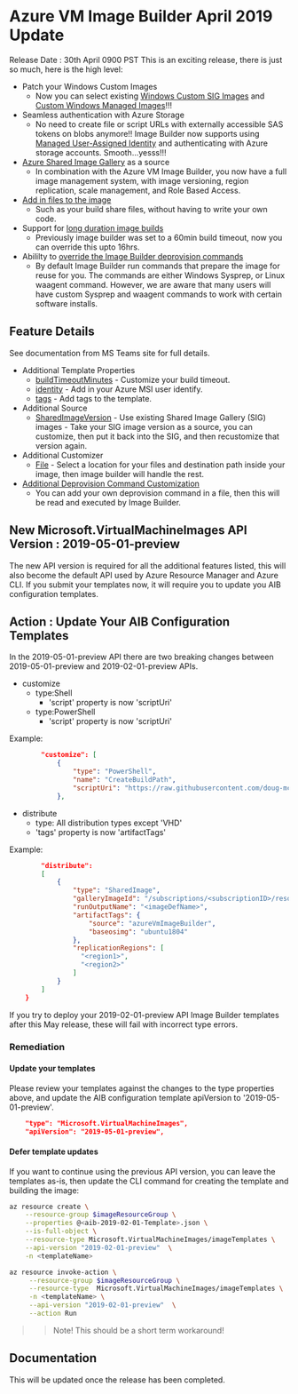 # Azure VM Image Builder April 2019 Update

Release Date : 30th April 0900 PST
This is an exciting release, there is just so much, here is the high level:
* Patch your Windows Custom Images
    * Now you can select existing [Windows Custom SIG Images](https://github.com/doug-mclelland/azvmimagebuilder/tree/master/quickquickstarts/8_Creating_a_Custom_Win_Shared_Image_Gallery_Image_from_SIG) and [Custom Windows Managed Images](https://github.com/doug-mclelland/azvmimagebuilder/tree/master/quickquickstarts/0_Creating_a_Custom_Windows_Managed_Image)!!!
* Seamless authentication with Azure Storage
    * No need to create file or script URLs with externally accessible SAS tokens on blobs anymore!! Image Builder now supports using [Managed User-Assigned Identity](https://github.com/doug-mclelland/azvmimagebuilder/tree/master/quickquickstarts/7_Creating_Custom_Image_using_MSI_to_Access_Storage) and authenticating with Azure storage accounts. Smooth...yesss!!!
* [Azure Shared Image Gallery](https://github.com/doug-mclelland/azvmimagebuilder/tree/master/quickquickstarts/8_Creating_a_Custom_Linux_Shared_Image_Gallery_Image_from_SIG) as a source
    * In combination with the Azure VM Image Builder, you now have a full image management system, with image versioning, region replication, scale management, and Role Based Access. 
* [Add in files to the image](https://github.com/doug-mclelland/azvmimagebuilder/tree/master/quickquickstarts/0_Creating_a_Custom_Linux_Managed_Image)
    * Such as your build share files, without having to write your own code.
* Support for [long duration image builds](https://github.com/doug-mclelland/azvmimagebuilder/tree/master/quickquickstarts/0_Creating_a_Custom_Linux_Managed_Image)
    * Previously image builder was set to a 60min build timeout, now you can override this upto 16hrs.
* Abililty to [override the Image Builder deprovision commands](https://github.com/doug-mclelland/azvmimagebuilder/blob/master/troubleshootingaib.md#vms-created-from-aib-images-do-not-create-successfully)
    * By default Image Builder run commands that prepare the image for reuse for you. The commands are either Windows Sysprep, or Linux waagent command. However, we are aware that many users will have custom Sysprep and waagent commands to work with certain software installs.


## Feature Details
See documentation from MS Teams site for full details.

* Additional Template Properties
    * [buildTimeoutMinutes](https://github.com/doug-mclelland/azvmimagebuilder/blob/1e720cf4f078f2b9c48ff3ff6882dd89a984af9e/quickquickstarts/0_Creating_a_Custom_Linux_Managed_Image/helloImageTemplateLinux.json#L11) - Customize your build timeout.
    * [identity](https://github.com/doug-mclelland/azvmimagebuilder/tree/master/quickquickstarts/7_Creating_Custom_Image_using_MSI_to_Access_Storage) - Add in your Azure MSI user identify.
    * [tags](https://github.com/doug-mclelland/azvmimagebuilder/blob/1e720cf4f078f2b9c48ff3ff6882dd89a984af9e/quickquickstarts/0_Creating_a_Custom_Linux_Managed_Image/helloImageTemplateLinux.json#L6) - Add tags to the template.
* Additional Source
    * [SharedImageVersion](https://github.com/doug-mclelland/azvmimagebuilder/blob/1e720cf4f078f2b9c48ff3ff6882dd89a984af9e/quickquickstarts/8_Creating_a_Custom_Win_Shared_Image_Gallery_Image_from_SIG/helloImageTemplateforSIGfromWinSIG.json#L8) - Use existing Shared Image Gallery (SIG) images - Take your SIG image version as a source, you can customize, then put it back into the SIG, and then recustomize that version again. 
* Additional Customizer
    * [File](https://github.com/doug-mclelland/azvmimagebuilder/blob/1e720cf4f078f2b9c48ff3ff6882dd89a984af9e/quickquickstarts/0_Creating_a_Custom_Linux_Managed_Image/helloImageTemplateLinux.json#L30) - Select a location for your files and destination path inside your image, then image builder will handle the rest.
* [Additional Deprovision Command Customization](https://github.com/doug-mclelland/azvmimagebuilder/blob/master/troubleshootingaib.md#vms-created-from-aib-images-do-not-create-successfully)
    * You can add your own deprovision command in a file, then this will be read and executed by Image Builder.


## New Microsoft.VirtualMachineImages API Version : 2019-05-01-preview 
The new API version is required for all the additional features listed, this will also become the default API used by Azure Resource Manager and Azure CLI. If you submit your templates now, it will require you to update you AIB configuration templates.

## Action : Update Your AIB Configuration Templates
In the 2019-05-01-preview API there are two breaking changes between 2019-05-01-preview and 2019-02-01-preview APIs.

* customize 
    * type:Shell
        * 'script' property is now 'scriptUri'
    * type:PowerShell
        * 'script' property is now 'scriptUri'

Example:
```json
        "customize": [
            {
                "type": "PowerShell",
                "name": "CreateBuildPath",
                "scriptUri": "https://raw.githubusercontent.com/doug-mclelland/azvmimagebuilder/master/testPsScript.ps1"
            },
```
        
* distribute
    * type: All distribution types except 'VHD'
    * 'tags' property is now 'artifactTags'

Example:
```json
        "distribute": 
        [
            {   
                "type": "SharedImage",
                "galleryImageId": "/subscriptions/<subscriptionID>/resourceGroups/<rgName>/providers/Microsoft.Compute/galleries/<sharedImageGalName>/images/<imageDefName>",
                "runOutputName": "<imageDefName>",
                "artifactTags": {
                    "source": "azureVmImageBuilder",
                    "baseosimg": "ubuntu1804"
                },
                "replicationRegions": [
                  "<region1>",
                  "<region2>"
                ]
            }
        ]
    }
```

If you try to deploy your 2019-02-01-preview API Image Builder templates after this May release, these will fail with incorrect type errors. 

### Remediation
#### Update your templates
Please review your templates against the changes to the type properties above, and update the AIB configuration template apiVersion to '2019-05-01-preview'. 

```json
    "type": "Microsoft.VirtualMachineImages",
    "apiVersion": "2019-05-01-preview",
```
#### Defer template updates
If you want to continue using the previous API version, you can leave the templates as-is, then update the CLI command for creating the template and building the image:

```bash
az resource create \
    --resource-group $imageResourceGroup \
    --properties @<aib-2019-02-01-Template>.json \
    --is-full-object \
    --resource-type Microsoft.VirtualMachineImages/imageTemplates \
    --api-version "2019-02-01-preview"  \
    -n <templateName>

az resource invoke-action \
     --resource-group $imageResourceGroup \
     --resource-type  Microsoft.VirtualMachineImages/imageTemplates \
     -n <templateName> \
     --api-version "2019-02-01-preview"  \
     --action Run 
```
>> Note! This should be a short term workaround!

## Documentation
This will be updated once the release has been completed.